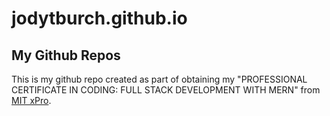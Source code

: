 # jodytburch.github.io
## My Github Repos
This is my github repo created as part of obtaining my "PROFESSIONAL CERTIFICATE IN CODING: FULL STACK DEVELOPMENT WITH MERN" from [MIT xPro](https://xpro.mit.edu/).

